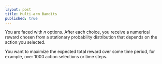 ```yaml
---
layout: post
title: Multi-arm Bandits
published: true
---
```

You are faced with $n$ options. After each choice, you receive a numerical reward chosen from a stationary probability distribution that depends on the action you selected. 

 You want to maximize the expected total reward over some time period, for example, over 1000 action selections or time steps.
